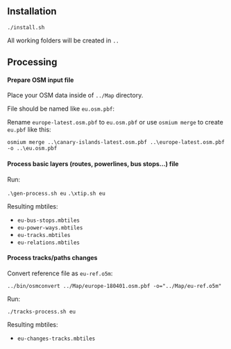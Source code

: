 ## Installation

`./install.sh`

All working folders will be created in `..`

## Processing

#### Prepare OSM input file

Place your OSM data inside of `../Map` directory.

File should be named like `eu.osm.pbf`:

Rename `europe-latest.osm.pbf` to `eu.osm.pbf` or use `osmium merge` to create `eu.pbf` like this:

`osmium merge ..\canary-islands-latest.osm.pbf ..\europe-latest.osm.pbf -o ..\eu.osm.pbf`

#### Process basic layers (routes, powerlines, bus stops...) file


Run:

`.\gen-process.sh eu`
`.\xtip.sh eu`

Resulting mbtiles: 

- `eu-bus-stops.mbtiles`
- `eu-power-ways.mbtiles`
- `eu-tracks.mbtiles`
- `eu-relations.mbtiles` 

#### Process tracks/paths changes

Convert reference file as `eu-ref.o5m`:

`../bin/osmconvert ../Map/europe-180401.osm.pbf -o="../Map/eu-ref.o5m"`

Run:

`./tracks-process.sh eu`

Resulting mbtiles:

- `eu-changes-tracks.mbtiles`
